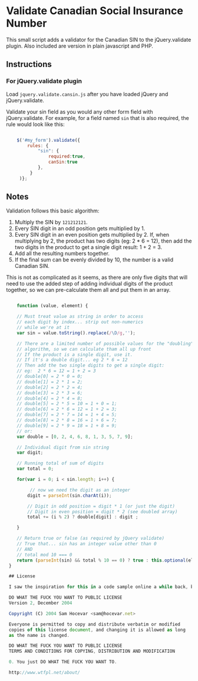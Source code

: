 # Validate Canadian Social Insurance Number

This small script adds a validator for the Canadian SIN to the jQuery.validate plugin.  Also included are version in plain javascript and PHP.

## Instructions

### For jQuery.validate plugin

Load `jquery.validate.cansin.js` after you have loaded jQuery and jQuery.validate.

Validate your sin field as you would any other form field with jQuery.validate.  For example, for a field named `sin` that is also required, the rule would look like this:

```javascript

    $('#my_form').validate({
        rules: {
            "sin": { 
                required:true,
                canSin:true 
            },
         }  
     )};

```

## Notes

Validation follows this basic algorithm:

1. Multiply the SIN by `121212121`.
2. Every SIN digit in an odd position gets multiplied by 1.
3. Every SIN digit in an even position gets multiplied by 2.  If, when multiplying by 2, the product has two digits (eg: 2 * 6 = 12), then add the two digits in the product to get a single digit result:  1 + 2 = 3.
4. Add all the resulting numbers together.
5. If the final sum can be evenly divided by 10, the number is a valid Canadian SIN.

This is not as complicated as it seems, as there are only five digits that will need to use the added step of adding individual digits of the product together, so we can pre-calculate them all and put them in an array.


```javascript

    function (value, element) {

    // Must treat value as string in order to access
    // each digit by index... strip out non-numerics
    // while we're at it
    var sin = value.toString().replace(/\D/g,'');

    // There are a limited number of possible values for the "doubling"
    // algorithm, so we can calculate tham all up front
    // If the product is a single digit, use it.
    // If it's a double digit... eg 2 * 6 = 12
    // Then add the two single digits to get a single digit:
    // eg:  2 * 6 = 12 = 1 + 2 = 3
    // double[0] = 2 * 0 = 0;
    // double[1] = 2 * 1 = 2;
    // double[2] = 2 * 2 = 4;
    // double[3] = 2 * 3 = 6;
    // double[4] = 2 * 4 = 8;
    // double[5] = 2 * 5 = 10 = 1 + 0 = 1;
    // double[6] = 2 * 6 = 12 = 1 + 2 = 3;
    // double[7] = 2 * 7 = 14 = 1 + 4 = 5;
    // double[8] = 2 * 8 = 16 = 1 + 6 = 7;
    // double[9] = 2 * 9 = 18 = 1 + 8 = 9;
    // or:
    var double = [0, 2, 4, 6, 8, 1, 3, 5, 7, 9];

    // Individual digit from sin string
    var digit;

    // Running total of sum of digits
    var total = 0;

    for(var i = 0; i < sin.length; i++) {

         // now we need the digit as an integer
        digit = parseInt(sin.charAt(i));

        // Digit in odd position = digit * 1 (or just the digit)
        // Digit in even position = digit * 2 (see doubled array)
        total += (i % 2) ? double[digit] : digit ;

    }

    // Return true or false (as required by jQuery validate)
    // True that... sin has an integer value other than 0
    // AND
    // total mod 10 === 0
    return (parseInt(sin) && total % 10 == 0) ? true : this.optional(element);
 }

 ## License

 I saw the inspiration for this in a code sample online a while back, but can't remember where or find it anymore.  That snippet was released under the "Do What The Fuck You Want To Public License", so I'll leave this collection under the same license.

 DO WHAT THE FUCK YOU WANT TO PUBLIC LICENSE 
 Version 2, December 2004 

 Copyright (C) 2004 Sam Hocevar <sam@hocevar.net> 

 Everyone is permitted to copy and distribute verbatim or modified 
 copies of this license document, and changing it is allowed as long 
 as the name is changed. 

 DO WHAT THE FUCK YOU WANT TO PUBLIC LICENSE 
 TERMS AND CONDITIONS FOR COPYING, DISTRIBUTION AND MODIFICATION 

 0. You just DO WHAT THE FUCK YOU WANT TO.

 http://www.wtfpl.net/about/




```